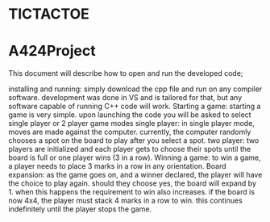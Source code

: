 # TICTACTOE
# A424Project
This document will describe how to open and run the developed code;

installing and running: 
simply download the cpp file and run on any compiler software. development was done in VS and is tailored for that, but any software capable of running C++ code will work.
Starting a game:
starting a game is very simple. upon launching the code you will be asked to select single player or 2 player game modes
  single player: in single player mode, moves are made against the computer. currently, the computer randomly chooses a spot on the board to play after you select a spot.
  two player: two players are initialized and each player gets to choose their spots until the board is full or one player wins (3 in a row). 
Winning a game: to win a game, a player needs to place 3 marks in a row in any orientation.
Board expansion: as the game goes on, and a winner declared, the player will have the choice to play again. should they choose yes, the board will expand by 1.
when this happens the requirement to win also increases. if the board is now 4x4, the player must stack 4 marks in a row to win.
this continues indefinitely until the player stops the game. 
